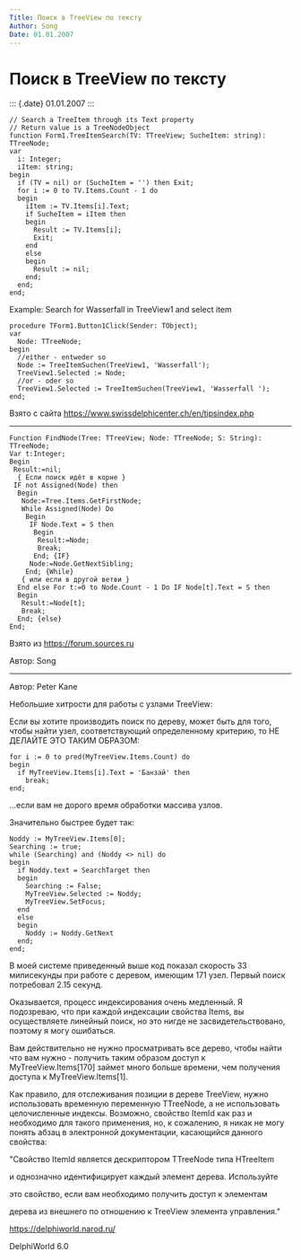 ```yaml
---
Title: Поиск в TreeView по тексту
Author: Song
Date: 01.01.2007
---
```



Поиск в TreeView по тексту
==========================

::: {.date}
01.01.2007
:::

    // Search a TreeItem through its Text property
    // Return value is a TreeNodeObject
    function Form1.TreeItemSearch(TV: TTreeView; SucheItem: string): TTreeNode;
    var
      i: Integer;
      iItem: string;
    begin
      if (TV = nil) or (SucheItem = '') then Exit;
      for i := 0 to TV.Items.Count - 1 do 
      begin
        iItem := TV.Items[i].Text;
        if SucheItem = iItem then 
        begin
          Result := TV.Items[i];
          Exit;
        end 
        else 
        begin
          Result := nil;
        end;
      end;
    end;

Example: Search for Wasserfall in TreeView1 and select item

    procedure TForm1.Button1Click(Sender: TObject);
    var
      Node: TTreeNode;
    begin
      //either - entweder so
      Node := TreeItemSuchen(TreeView1, 'Wasserfall');
      TreeView1.Selected := Node;
      //or - oder so
      TreeView1.Selected := TreeItemSuchen(TreeView1, 'Wasserfall ');
    end;
     

Взято с сайта <https://www.swissdelphicenter.ch/en/tipsindex.php>

------------------------------------------------------------------------

    Function FindNode(Tree: TTreeView; Node: TTreeNode; S: String): TTreeNode;
    Var t:Integer;
    Begin
     Result:=nil;
      { Если поиск идёт в корне }
     IF not Assigned(Node) then
      Begin
       Node:=Tree.Items.GetFirstNode;
       While Assigned(Node) Do
        Begin
         IF Node.Text = S then
          Begin
           Result:=Node;
           Break;
          End; {IF}
         Node:=Node.GetNextSibling;
        End; {While}
       { или если в другой ветви }
      End else For t:=0 to Node.Count - 1 Do IF Node[t].Text = S then
      Begin
       Result:=Node[t];
       Break;
      End; {else}
    End;

Взято из <https://forum.sources.ru>

Автор: Song

 

------------------------------------------------------------------------

Автор: Peter Kane

Небольшие хитрости для работы с узлами TreeView:

Если вы хотите производить поиск по дереву, может быть для того, чтобы
найти узел, соответствующий определенному критерию, то НЕ ДЕЛАЙТЕ ЭТО
ТАКИМ ОБРАЗОМ:

    for i := 0 to pred(MyTreeView.Items.Count) do
    begin
      if MyTreeView.Items[i].Text = 'Банзай' then
        break;
    end;

\...если вам не дорого время обработки массива узлов.

Значительно быстрее будет так:

    Noddy := MyTreeView.Items[0];
    Searching := true;
    while (Searching) and (Noddy <> nil) do
    begin
      if Noddy.text = SearchTarget then
      begin
        Searching := False;
        MyTreeView.Selected := Noddy;
        MyTreeView.SetFocus;
      end
      else
      begin
        Noddy := Noddy.GetNext
      end;
    end;

В моей системе приведенный выше код показал скорость 33 милисекунды при
работе с деревом, имеющим 171 узел. Первый поиск потребовал 2.15 секунд.

Оказывается, процесс индексирования очень медленный. Я подозреваю, что
при каждой индексации свойства Items, вы осуществляете линейный поиск,
но это нигде не засвидетельствовано, поэтому я могу ошибаться.

Вам действительно не нужно просматривать все дерево, чтобы найти что вам
нужно - получить таким образом доступ к MyTreeView.Items\[170\] займет
много больше времени, чем получения доступа к MyTreeView.Items\[1\].

Как правило, для отслеживания позиции в дереве TreeView, нужно
использовать временную переменную TTreeNode, а не использовать
целочисленные индексы. Возможно, свойство ItemId как раз и необходимо
для такого применения, но, к сожалению, я никак не могу понять абзац в
электронной документации, касающийся данного свойства:

   \"Свойство ItemId является дескриптором TTreeNode типа HTreeItem 

   и однозначно идентифицирует каждый элемент дерева. Используйте

   это свойство, если вам необходимо получить доступ к элементам

   дерева из внешнего по отношению к TreeView элемента управления.\"

<https://delphiworld.narod.ru/>

DelphiWorld 6.0

